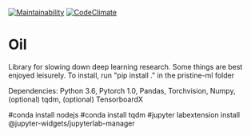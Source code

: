 [![Maintainability](https://api.codeclimate.com/v1/badges/a99a88d28ad37a79dbf6/maintainability)](https://codeclimate.com/github/mfinzi/pristine-ml)
[![CodeClimate](http://img.shields.io/codeclimate/mfinzi/pristine-ml/pristine-ml.svg?style=flat)](https://codeclimate.com/github/mfinzi/pristine-ml
"CodeClimate")

# Oil

Library for slowing down deep learning research. Some things are best enjoyed leisurely.
To install, run "pip install ." in the pristine-ml folder

Dependencies: Python 3.6, Pytorch 1.0, Pandas, Torchvision, Numpy, (optional) tqdm, (optional) TensorboardX




#conda install nodejs
#conda install tqdm
#jupyter labextension install @jupyter-widgets/jupyterlab-manager
